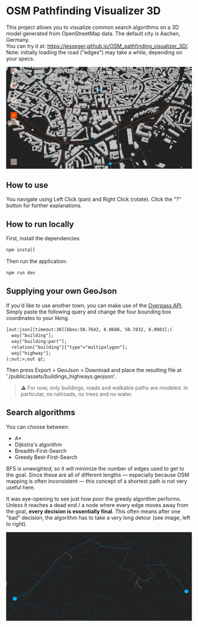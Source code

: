 # OSM Pathfinding Visualizer 3D


This project allows you to visualize common search algorithms on a 3D model generated from OpenStreetMap data. The default city is Aachen, Germany.  
You can try it at: https://jesseger.github.io/OSM_pathfinding_visualizer_3D/.  
Note: initially loading the road ("edges") may take a while, depending on your specs.

<img src="./public/assets/screenshot.png" alt="Screenshot of the app" width="800"/>

## How to use
You navigate using Left Click (pan) and Right Click (rotate).
Click the "?" button for further explanations.

## How to run locally
First, install the dependencies:
```sh
npm install
```
Then run the application:
```sh
npm run dev
```

## Supplying your own GeoJson
If you'd like to use another town, you can make use of the [Overpass API](https://overpass-turbo.eu/). Simply paste the following query and change the four bounding box coordinates to your liking. 

```
[out:json][timeout:30][bbox:50.7642, 6.0688, 50.7832, 6.0983];(
  way["building"];
  way["building:part"];
  relation["building"]["type"="multipolygon"];
  way["highway"];
);out;>;out qt;
```

Then press Export > GeoJson > Download and place the resulting file at './public/assets/buildings_highways.geojson'.

> ⚠️ For now, only buildings, roads and walkable paths are modeled. In particular, no railroads, no trees and no water.

## Search algorithms
You can choose between:
- A*
- Dijkstra's algorithm
- Breadth-First-Search
- Greedy Best-First-Search

BFS is _unweighted_, so it will minimize the number of edges used to get to the goal. Since these are all of different lengths — especially because OSM mapping is often inconsistent — this concept of a shortest path is not very useful here.

It was eye-opening to see just how poor the greedy algorithm performs. Unless it reaches a dead end / a node where every edge moves away from the goal, **every decision is essentially final**. This often means after one "bad" decision, the algorithm has to take a very long detour (see image, left to right).

<img src="./public/assets/screenshot_greedy.png" alt="Screenshot of a bad greedy path" width="800"/>
